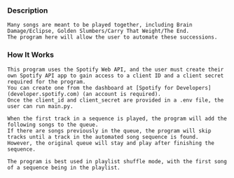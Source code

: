 ### Description
    Many songs are meant to be played together, including Brain Damage/Eclipse, Golden Slumbers/Carry That Weight/The End.
    The program here will allow the user to automate these successions.

### How It Works
    This program uses the Spotify Web API, and the user must create their own Spotify API app to gain access to a client ID and a client secret required for the program.
    You can create one from the dashboard at [Spotify for Developers](developer.spotify.com) (an account is required). 
    Once the client_id and client_secret are provided in a .env file, the user can run main.py.
    
    When the first track in a sequence is played, the program will add the following songs to the queue.
    If there are songs previously in the queue, the program will skip tracks until a track in the automated song sequence is found.
    However, the original queue will stay and play after finishing the sequence.
    
    The program is best used in playlist shuffle mode, with the first song of a sequence being in the playlist.
